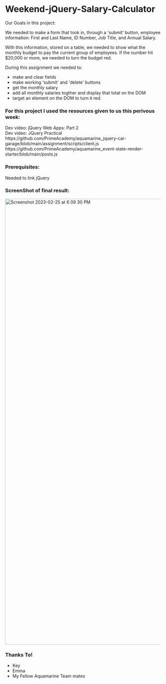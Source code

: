 # Weekend-jQuery-Salary-Calculator

Our Goals in this project:

We needed to make a form that took in, through a 'submit' button, employee information: First and Last Name, ID Number, Job Title, and Annual Salary. 

With this information, stored on a table, we needed to show what the monthly budget to pay the current group of employees. If the number hit $20,000 or more, we needed to turn the budget red.

During this assignment we needed to:
<ul>
  <li>make and clear fields</li>
  <li>make working 'submit' and 'delete' buttons</li> 
  <li>get the monthly salary</li>
  <li>add all monthly salaries togther and display that total on the DOM</li>
  <li>target an element on the DOM to turn it red.</li>
</ul>

<h3>For this project I used the resources given to us this perivous week:</h3>
Dev video: jQuery Web Apps: Part 2
<br>
Dev video: JQuery Practical
<br>
https://github.com/PrimeAcademy/aquamarine_jquery-car-garage/blob/main/assignment/scripts/client.js
<br>
https://github.com/PrimeAcademy/aquamarine_event-state-render-starter/blob/main/posts.js

<h3>Prerequisites:</h3>

Needed to link jQuery

<h3>ScreenShot of final result:</h3>

<img width="1440" alt="Screenshot 2023-02-25 at 6 09 30 PM" src="https://user-images.githubusercontent.com/78459694/221385332-17058d4b-868f-40a7-aa40-8f8bd2a4127a.png" width="120"/>

<h3>


<h3>Thanks To!</h3>
<ul>
    <li>Key</li>
    <li>Emma</li>
    <li>My Fellow Aquamarine Team mates</li>
</ul>